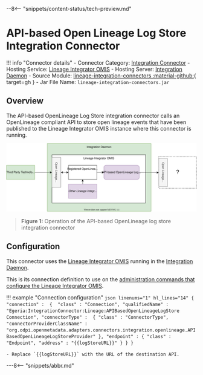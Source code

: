 <!-- SPDX-License-Identifier: CC-BY-4.0 -->
<!-- Copyright Contributors to the ODPi Egeria project. -->

--8<-- "snippets/content-status/tech-preview.md"

# API-based Open Lineage Log Store Integration Connector

!!! info "Connector details"
    - Connector Category: [Integration Connector](/connectors/integration-connector)
    - Hosting Service: [Lineage Integrator OMIS](/services/omis/lineage-integrator)
    - Hosting Server: [Integration Daemon](/concepts/integration-daemon)
    - Source Module: [lineage-integration-connectors :material-github:](https://github.com/odpi/egeria/tree/master/open-metadata-implementation/adapters/open-connectors/integration-connectors/lineage-integration-connectors){ target=gh }
    - Jar File Name: `lineage-integration-connectors.jar`

## Overview

The API-based OpenLineage Log Store integration connector calls an OpenLineage compliant API to store open lineage events that have been published to the Lineage Integrator OMIS instance where this connector is running.

![Figure 1](api-based-open-lineage-log-store-integration-connector.svg)
> **Figure 1:** Operation of the API-based OpenLineage log store integration connector


## Configuration

This connector uses the [Lineage Integrator OMIS](/services/omis/lineage-integrator/overview)
running in the [Integration Daemon](/concepts/integration-daemon).

This is its connection definition to use on the [administration commands that configure the Lineage Integrator OMIS](/guides/admin/configuring-an-integration-daemon/#configure-the-integration-services).

!!! example "Connection configuration"
    ```json linenums="1" hl_lines="14"
    {
       "connection" : 
                    { 
                        "class" : "Connection",
                        "qualifiedName" : "Egeria:IntegrationConnector:Lineage:APIBasedOpenLineageLogStore Connection",
                        "connectorType" : 
                        {
                            "class" : "ConnectorType",
                            "connectorProviderClassName" : "org.odpi.openmetadata.adapters.connectors.integration.openlineage.APIBasedOpenLineageLogStoreProvider"
                        },
                        "endpoint" :
                        {
                            "class" : "Endpoint",
                            "address" : "{{logStoreURL}}"
                        }
                    }
    }
    ```

    - Replace `{{logStoreURL}}` with the URL of the destination API.

---8<-- "snippets/abbr.md"